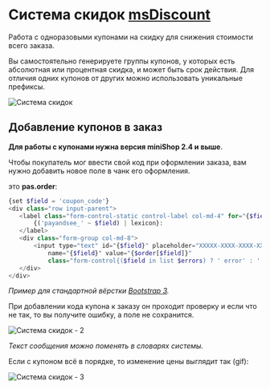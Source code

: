 # Система скидок [msDiscount][2]

Работа с одноразовыми купонами на скидку для снижения стоимости всего заказа.

Вы самостоятельно генерируете группы купонов, у которых есть абсолютная или процентная скидка, и может быть срок действия. Для отличия одних купонов от других можно использовать уникальные префиксы.

![Система скидок](https://file.modx.pro/files/f/2/f/f2f5cc342e1c0f77f9e1df3b55ee35b4.png)

## Добавление купонов в заказ

**Для работы c купонами нужна версия miniShop 2.4 и выше**.

Чтобы покупатель мог ввести свой код при оформлении заказа, вам нужно добавить новое поле в чанк его оформления.

это **pas.order**:

```php
{set $field = 'coupon_code'}
<div class="row input-parent">
   <label class="form-control-static control-label col-md-4" for="{$field}">
       {('payandsee_' ~ $field) | lexicon}:
   </label>
   <div class="form-group col-md-8">
       <input type="text" id="{$field}" placeholder="XXXXX-XXXX-XXXX-XXXX"
           name="{$field}" value="{$order[$field]}"
           class="form-control{($field in list $errors) ? ' error' : ''}">
   </div>
</div>
```

*Пример для стандартной вёрстки [Bootstrap 3][1].*

При добавлении кода купона к заказу он проходит проверку и если что не так, то вы получите ошибку, а поле не сохранится.

![Система скидок - 2](https://file.modx.pro/files/9/7/e/97e6d312697b658442a19bc02680dd1a.png)

*Текст сообщения можно поменять в словарях системы.*

Если с купоном всё в порядке, то изменение цены выглядит так (gif):

![Система скидок - 3](https://file.modx.pro/files/e/c/0/ec079395ad6ced00052e447b18cc036e.gif)

[1]: http://getbootstrap.com
[2]: /components/msdiscount/
